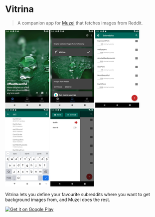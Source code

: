 # Vitrina

> A companion app for [Muzei](https://github.com/romannurik/muzei) that fetches images from Reddit.

<img src="./other/images/screenshot_muzei_main.png" alt="Muzei Main" height="250"/> <img src="./other/images/screenshot_muzei_selector.png" alt="Muzei Selector" height="250"/> <img src="./other/images/screenshot_home.png" alt="Home" height="250"/> <img src="./other/images/screenshot_search.png" alt="Search" height="250"/> <img src="./other/images/screenshot_settings.png" alt="Settings" height="250"/>

Vitrina lets you define your favourite subreddits where you want to get background images from, and Muzei does the rest.

<a href="https://play.google.com/store/apps/details?id=stoyck.vitrina" target="_blank">
<img src="https://play.google.com/intl/en_us/badges/images/generic/en-play-badge.png" alt="Get it on Google Play" height="90"/></a>

